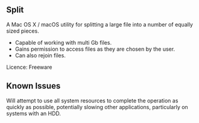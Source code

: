 Split
-----

A Mac OS X / macOS utility for splitting a large file into a number of equally sized pieces.

- Capable of working with multi Gb files.
- Gains permission to access files as they are chosen by the user.
- Can also rejoin files.

Licence: Freeware

Known Issues
------------

Will attempt to use all system resources to complete the operation as quickly as possible,
potentially slowing other applications, particularly on systems with an HDD.
